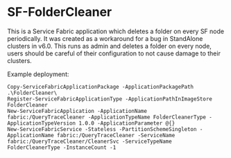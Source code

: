 # SF-FolderCleaner
This is a Service Fabric application which deletes a folder on every SF node periodically.  It was created as a workaround for a bug in StandAlone clusters in v6.0.  This runs as admin and deletes a folder on every node, users should be careful of their configuration to not cause damage to their clusters.

Example deployment:

```
Copy-ServiceFabricApplicationPackage -ApplicationPackagePath .\FolderCleaner\
Register-ServiceFabricApplicationType -ApplicationPathInImageStore FolderCleaner
New-ServiceFabricApplication -ApplicationName fabric:/QueryTraceCleaner -ApplicationTypeName FolderCleanerType -ApplicationTypeVersion 1.0.0 -ApplicationParameter @{}
New-ServiceFabricService -Stateless -PartitionSchemeSingleton -ApplicationName fabric:/QueryTraceCleaner -ServiceName fabric:/QueryTraceCleaner/CleanerSvc -ServiceTypeName FolderCleanerType -InstanceCount -1
```
